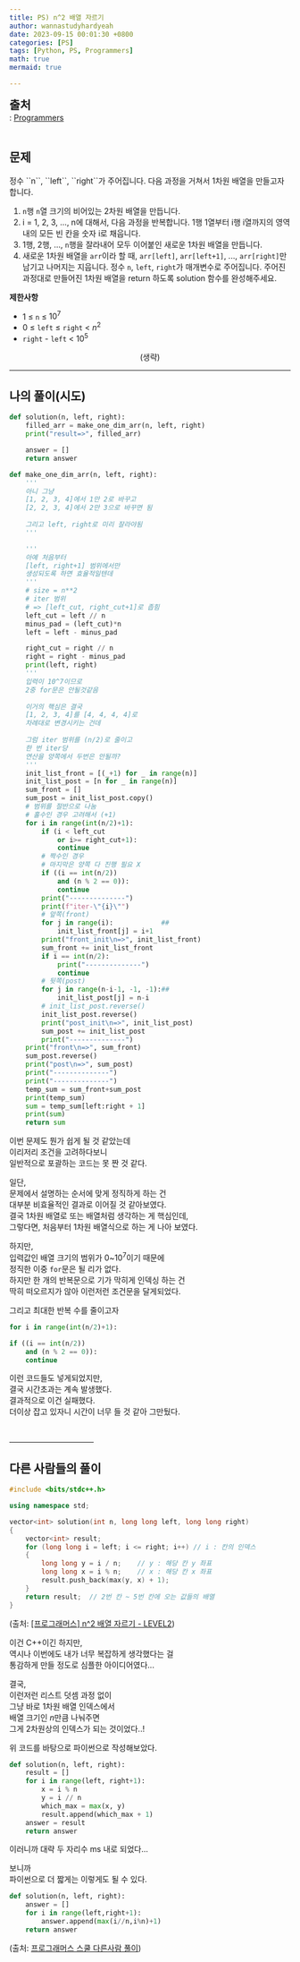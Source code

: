 ```yaml
---
title: PS) n^2 배열 자르기
author: wannastudyhardyeah
date: 2023-09-15 00:01:30 +0800
categories: [PS]
tags: [Python, PS, Programmers]
math: true
mermaid: true

---
```

<span style="font-size: 1.3rem;"><b>출처</b></span><br>
\: <a href="https://school.programmers.co.kr/learn/courses/30/lessons/64065">Programmers</a>
<br><br>
<h2 id="problem">문제</h2>
정수 ``n``, ``left``, ``right``가 주어집니다. 다음 과정을 거쳐서 1차원 배열을 만들고자 합니다.

1. ``n``행 ``n``열 크기의 비어있는 2차원 배열을 만듭니다.
2. i = 1, 2, 3, ..., n에 대해서, 다음 과정을 반복합니다.
    1행 1열부터 i행 i열까지의 영역 내의 모든 빈 칸을 숫자 i로 채웁니다.
3. 1행, 2행, ..., ``n``행을 잘라내어 모두 이어붙인 새로운 1차원 배열을 만듭니다.
4. 새로운 1차원 배열을 ``arr``이라 할 때, ``arr[left]``, ``arr[left+1]``, ..., ``arr[right]``만 남기고 나머지는 지웁니다.
정수 ``n``, ``left``, ``right``가 매개변수로 주어집니다. 주어진 과정대로 만들어진 1차원 배열을 return 하도록 solution 함수를 완성해주세요.

<b>제한사항</b>
- 1 ≤ ``n`` ≤ $10^7$
- 0 ≤ ``left`` ≤ ``right`` < $n^2$
- ``right`` - ``left`` < $10^5$

<div align="center">(생략)</div>
<hr>
<h2 id="my-solved">나의 풀이(시도)</h2>

```python
def solution(n, left, right):
    filled_arr = make_one_dim_arr(n, left, right)
    print("result=>", filled_arr)

    answer = []
    return answer

def make_one_dim_arr(n, left, right):
    '''
    아니 그냥
    [1, 2, 3, 4]에서 1만 2로 바꾸고
    [2, 2, 3, 4]에서 2만 3으로 바꾸면 됨
    
    그리고 left, right로 미리 잘라야됨
    '''

    '''
    아예 처음부터
    [left, right+1] 범위에서만
    생성되도록 하면 효율적일텐데
    '''
    # size = n**2
    # iter 범위
    # => [left_cut, right_cut+1]로 좁힘
    left_cut = left // n
    minus_pad = (left_cut)*n
    left = left - minus_pad

    right_cut = right // n
    right = right - minus_pad
    print(left, right)
    '''
    입력이 10^7이므로
    2중 for문은 안될것같음
    
    이거의 핵심은 결국
    [1, 2, 3, 4]를 [4, 4, 4, 4]로
    차례대로 변경시키는 건데
    
    그럼 iter 범위를 (n/2)로 줄이고
    한 번 iter당 
    연산을 양쪽에서 두번은 안될까?
    '''
    init_list_front = [(_+1) for _ in range(n)]
    init_list_post = [n for _ in range(n)]
    sum_front = []
    sum_post = init_list_post.copy()
    # 범위를 절반으로 나눔
    # 홀수인 경우 고려해서 (+1)
    for i in range(int(n/2)+1):
        if (i < left_cut
            or i>= right_cut+1):
            continue
        # 짝수인 경우
        # 마지막은 양쪽 다 진행 필요 X
        if ((i == int(n/2))
            and (n % 2 == 0)):
            continue
        print("--------------")
        print(f"iter-\"{i}\"")
        # 앞쪽(front)
        for j in range(i):            ##
            init_list_front[j] = i+1
        print("front_init\n=>", init_list_front)
        sum_front += init_list_front
        if i == int(n/2):
            print("--------------")
            continue
        # 뒷쪽(post)
        for j in range(n-i-1, -1, -1):##
            init_list_post[j] = n-i
        # init_list_post.reverse()
        init_list_post.reverse()
        print("post_init\n=>", init_list_post)
        sum_post += init_list_post
        print("--------------")
    print("front\n=>", sum_front)
    sum_post.reverse()
    print("post\n=>", sum_post)
    print("--------------")
    print("--------------")
    temp_sum = sum_front+sum_post
    print(temp_sum)
    sum = temp_sum[left:right + 1]
    print(sum)
    return sum

```

이번 문제도 뭔가 쉽게 될 것 같았는데<br>
이리저리 조건을 고려하다보니<br>
일반적으로 포괄하는 코드는 못 짠 것 같다.<br>

일단,<br>
문제에서 설명하는 순서에 맞게 정직하게 하는 건<br>
대부분 비효율적인 결과로 이어질 것 같아보였다.<br>
결국 1차원 배열로 또는 배열처럼 생각하는 게 핵심인데,<br>
그렇다면, 처음부터 1차원 배열식으로 하는 게 나아 보였다.<br>

하지만,<br>
입력값인 배열 크기의 범위가 $0$~$10^7$이기 때문에<br>
정직한 이중 ``for``문은 될 리가 없다.<br>
하지만 한 개의 반복문으로 기가 막히게 인덱싱 하는 건<br>
딱히 떠오르지가 않아 이런저런 조건문을 달게되었다.<br>

그리고 최대한 반복 수를 줄이고자<br>
```python
for i in range(int(n/2)+1):
```
```python
if ((i == int(n/2))
    and (n % 2 == 0)):
    continue
```
이런 코드들도 넣게되었지만,<br>
결국 시간초과는 계속 발생했다.<br>
결과적으로 이건 실패했다.<br>
더이상 잡고 있자니 시간이 너무 들 것 같아 그만뒀다.<br>



<br>
<hr width="30%">
<h2 id="other_solutions">다른 사람들의 풀이</h2>

```cpp
#include <bits/stdc++.h>

using namespace std;

vector<int> solution(int n, long long left, long long right)
{
    vector<int> result;
    for (long long i = left; i <= right; i++) // i : 칸의 인덱스
    {
        long long y = i / n;	// y : 해당 칸 y 좌표
        long long x = i % n;	// x : 해당 칸 x 좌표
        result.push_back(max(y, x) + 1);
    }
    return result;	// 2번 칸 ~ 5번 칸에 오는 값들의 배열
}
```
(출처: <a href="https://velog.io/@doorbals_512/%ED%94%84%EB%A1%9C%EA%B7%B8%EB%9E%98%EB%A8%B8%EC%8A%A4-n2-%EB%B0%B0%EC%97%B4-%EC%9E%90%EB%A5%B4%EA%B8%B0-LEVEL2">[프로그래머스] n^2 배열 자르기 - LEVEL2</a>)<br>

이건 C++이긴 하지만,<br>
역시나 이번에도 내가 너무 복잡하게 생각했다는 걸<br>
통감하게 만들 정도로 심플한 아이디어였다...<br>

결국,<br>
이런저런 리스트 덧셈 과정 없이<br>
그냥 바로 1차원 배열 인덱스에서<br>
배열 크기인 $n$만큼 나눠주면<br>
그게 2차원상의 인덱스가 되는 것이었다..!<br>

위 코드를 바탕으로 파이썬으로 작성해보았다.<br>

```python
def solution(n, left, right):
    result = []
    for i in range(left, right+1):
        x = i % n
        y = i // n
        which_max = max(x, y)
        result.append(which_max + 1)
    answer = result
    return answer
```
이러니까 대략 두 자리수 ms 내로 되었다...<br>

보니까<br>
파이썬으로 더 짧게는 이렇게도 될 수 있다.<br>

```python
def solution(n, left, right):
    answer = []
    for i in range(left,right+1):
        answer.append(max(i//n,i%n)+1)
    return answer
```
(출처: <a href="https://school.programmers.co.kr/learn/courses/30/lessons/87390/solution_groups?language=python3">프로그래머스 스쿨 다른사람 풀이</a>)<br>